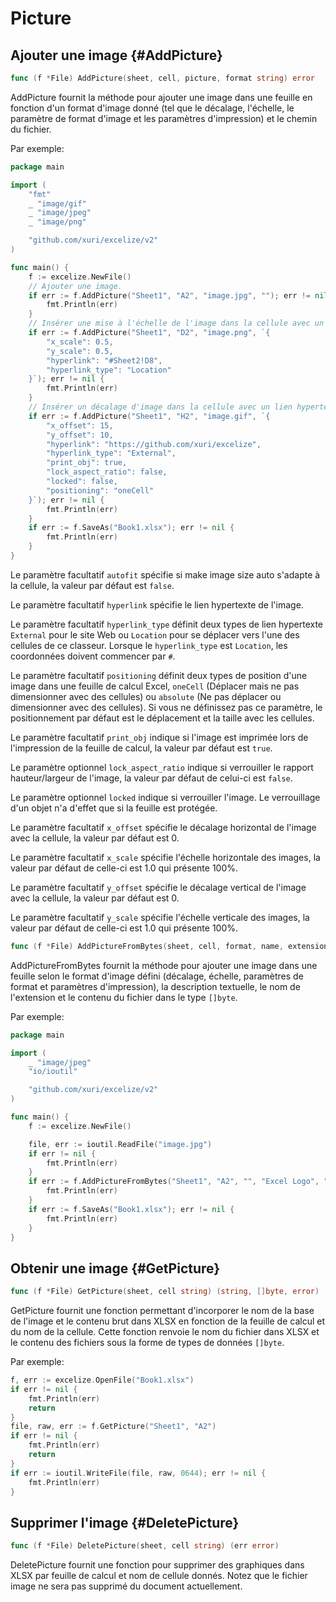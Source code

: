# Picture

## Ajouter une image {#AddPicture}

```go
func (f *File) AddPicture(sheet, cell, picture, format string) error
```

AddPicture fournit la méthode pour ajouter une image dans une feuille en fonction d'un format d'image donné (tel que le décalage, l'échelle, le paramètre de format d'image et les paramètres d'impression) et le chemin du fichier.

Par exemple:

```go
package main

import (
    "fmt"
    _ "image/gif"
    _ "image/jpeg"
    _ "image/png"

    "github.com/xuri/excelize/v2"
)

func main() {
    f := excelize.NewFile()
    // Ajouter une image.
    if err := f.AddPicture("Sheet1", "A2", "image.jpg", ""); err != nil {
        fmt.Println(err)
    }
    // Insérer une mise à l'échelle de l'image dans la cellule avec un lien hypertexte.
    if err := f.AddPicture("Sheet1", "D2", "image.png", `{
        "x_scale": 0.5,
        "y_scale": 0.5,
        "hyperlink": "#Sheet2!D8",
        "hyperlink_type": "Location"
    }`); err != nil {
        fmt.Println(err)
    }
    // Insérer un décalage d'image dans la cellule avec un lien hypertexte externe, un support d'impression et de positionnement.
    if err := f.AddPicture("Sheet1", "H2", "image.gif", `{
        "x_offset": 15,
        "y_offset": 10,
        "hyperlink": "https://github.com/xuri/excelize",
        "hyperlink_type": "External",
        "print_obj": true,
        "lock_aspect_ratio": false,
        "locked": false,
        "positioning": "oneCell"
    }`); err != nil {
        fmt.Println(err)
    }
    if err := f.SaveAs("Book1.xlsx"); err != nil {
        fmt.Println(err)
    }
}
```

Le paramètre facultatif `autofit` spécifie si make image size auto s'adapte à la cellule, la valeur par défaut est `false`.

Le paramètre facultatif `hyperlink` spécifie le lien hypertexte de l'image.

Le paramètre facultatif `hyperlink_type` définit deux types de lien hypertexte `External` pour le site Web ou `Location` pour se déplacer vers l'une des cellules de ce classeur. Lorsque le `hyperlink_type` est `Location`, les coordonnées doivent commencer par `#`.

Le paramètre facultatif `positioning` définit deux types de position d'une image dans une feuille de calcul Excel, `oneCell` (Déplacer mais ne pas dimensionner avec des cellules) ou `absolute` (Ne pas déplacer ou dimensionner avec des cellules). Si vous ne définissez pas ce paramètre, le positionnement par défaut est le déplacement et la taille avec les cellules.

Le paramètre facultatif `print_obj` indique si l'image est imprimée lors de l'impression de la feuille de calcul, la valeur par défaut est `true`.

Le paramètre optionnel `lock_aspect_ratio` indique si verrouiller le rapport hauteur/largeur de l'image, la valeur par défaut de celui-ci est `false`.

Le paramètre optionnel `locked` indique si verrouiller l'image. Le verrouillage d'un objet n'a d'effet que si la feuille est protégée.

Le paramètre facultatif `x_offset` spécifie le décalage horizontal de l'image avec la cellule, la valeur par défaut est 0.

Le paramètre facultatif `x_scale` spécifie l'échelle horizontale des images, la valeur par défaut de celle-ci est 1.0 qui présente 100%.

Le paramètre facultatif `y_offset` spécifie le décalage vertical de l'image avec la cellule, la valeur par défaut est 0.

Le paramètre facultatif `y_scale` spécifie l'échelle verticale des images, la valeur par défaut de celle-ci est 1.0 qui présente 100%.

```go
func (f *File) AddPictureFromBytes(sheet, cell, format, name, extension string, file []byte) error
```

AddPictureFromBytes fournit la méthode pour ajouter une image dans une feuille selon le format d'image défini (décalage, échelle, paramètres de format et paramètres d'impression), la description textuelle, le nom de l'extension et le contenu du fichier dans le type `[]byte`.

Par exemple:

```go
package main

import (
    _ "image/jpeg"
    "io/ioutil"

    "github.com/xuri/excelize/v2"
)

func main() {
    f := excelize.NewFile()

    file, err := ioutil.ReadFile("image.jpg")
    if err != nil {
        fmt.Println(err)
    }
    if err := f.AddPictureFromBytes("Sheet1", "A2", "", "Excel Logo", ".jpg", file); err != nil {
        fmt.Println(err)
    }
    if err := f.SaveAs("Book1.xlsx"); err != nil {
        fmt.Println(err)
    }
}
```

## Obtenir une image {#GetPicture}

```go
func (f *File) GetPicture(sheet, cell string) (string, []byte, error)
```

GetPicture fournit une fonction permettant d'incorporer le nom de la base de l'image et le contenu brut dans XLSX en fonction de la feuille de calcul et du nom de la cellule. Cette fonction renvoie le nom du fichier dans XLSX et le contenu des fichiers sous la forme de types de données `[]byte`.

Par exemple:

```go
f, err := excelize.OpenFile("Book1.xlsx")
if err != nil {
    fmt.Println(err)
    return
}
file, raw, err := f.GetPicture("Sheet1", "A2")
if err != nil {
    fmt.Println(err)
    return
}
if err := ioutil.WriteFile(file, raw, 0644); err != nil {
    fmt.Println(err)
}
```

## Supprimer l'image {#DeletePicture}

```go
func (f *File) DeletePicture(sheet, cell string) (err error)
```

DeletePicture fournit une fonction pour supprimer des graphiques dans XLSX par feuille de calcul et nom de cellule donnés. Notez que le fichier image ne sera pas supprimé du document actuellement.
